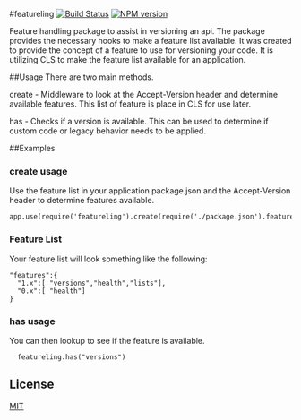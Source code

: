 #featureling [![Build Status](https://secure.travis-ci.org/dowjones/featureling.png)](http://travis-ci.org/dowjones/featureling) [![NPM version](https://badge.fury.io/js/featureling.svg)](http://badge.fury.io/js/featureling)

Feature handling package to assist in versioning an api. The package provides the necessary hooks to make a feature list avaliable. It was created to provide the concept of a feature to use for versioning your code. It is utilizing CLS to make the feature list available for an application. 


##Usage
There are two main methods.

create - Middleware to look at the Accept-Version header and determine available features. This list of feature is place in CLS for use later.

has - Checks if a version is available. This can be used to determine if custom code or legacy behavior needs to be applied.

##Examples

### create usage
Use the feature list in your application package.json and the Accept-Version header to determine features available.
```
app.use(require('featureling').create(require('./package.json').features));
```
### Feature List
Your feature list will look something like the following:
```
"features":{
  "1.x":[ "versions","health","lists"],
  "0.x":[ "health"]
}
```     
### has usage
You can then lookup to see if the feature is available.
```
  featureling.has("versions")
```

## License

[MIT](/LICENSE)



